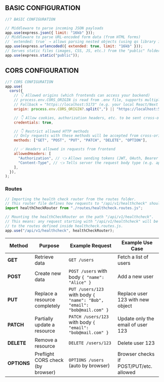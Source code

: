 ## BASIC CONFIGURATION

```js
//? BASIC CONFIGURATION

// Middleware to parse incoming JSON payloads
app.use(express.json({ limit: "16kb" }));
// Middleware to parse URL-encoded form data (from HTML forms)
// `extended: true` → allows parsing nested objects (using qs library instead of querystring)
app.use(express.urlencoded({ extended: true, limit: "16kb" }));
// Serves static files (images, CSS, JS, etc.) from the "public" folder
app.use(express.static("public"));
```

## CORS CONFIGURATION

```js
//? CORS CONFIGURATION
app.use(
  cors({
    // 👇 Allowed origins (which frontends can access your backend)
    // process.env.CORS_ORIGIN is read from .env file, supports multiple origins split by ","
    // Fallback = "https://localhost:5173" (e.g. your local React/Next app)
    origin: process.env.CORS_ORIGIN?.split(",") || "https://localhost:5173",

    // 👇 Allow cookies, authorization headers, etc. to be sent cross-origin
    credentials: true,

    // 👇 Restrict allowed HTTP methods
    // Only requests with these methods will be accepted from cross-origin
    methods: ["GET", "POST", "PUT", "PATCH", "DELETE", "OPTION"],

    // ✅ Headers allowed in requests from frontend
    allowedHeaders: [
      "Authorization", // 👈 Allows sending tokens (JWT, OAuth, Bearer token, etc.)
      "Content-Type", // 👈 Tells server the request body type (e.g. application/json, form-data)
    ],
  }),
);
```

### Routes

```js
// Importing the health check router from the routes folder.
// This router file defines how requests to "/api/v1/healthcheck" should be handled.
import healthCheckRouter from "./routes/healthcheck.routes.js";

// Mounting the healthCheckRouter on the path "/api/v1/healthcheck".
// This means: any request starting with "/api/v1/healthcheck" will be forwarded
// to the routes defined inside healthcheck.routes.js.
app.use("/api/v1/healthcheck", healthCheckRouter);
```

| Method      | Purpose                           | Example Request                                                         | Example Use Case                        |
| ----------- | --------------------------------- | ----------------------------------------------------------------------- | --------------------------------------- |
| **GET**     | Retrieve data                     | `GET /users`                                                            | Fetch a list of users                   |
| **POST**    | Create new data                   | `POST /users` with body `{ "name": "Alice" }`                           | Add a new user                          |
| **PUT**     | Replace a resource completely     | `PUT /users/123` with body `{ "name": "Bob", "email": "bob@mail.com" }` | Replace user 123 with new object        |
| **PATCH**   | Partially update a resource       | `PATCH /users/123` with body `{ "email": "bob@mail.com" }`              | Update only the email of user 123       |
| **DELETE**  | Remove a resource                 | `DELETE /users/123`                                                     | Delete user 123                         |
| **OPTIONS** | Preflight CORS check (by browser) | `OPTIONS /users` (auto by browser)                                      | Browser checks if POST/PUT/etc. allowed |
